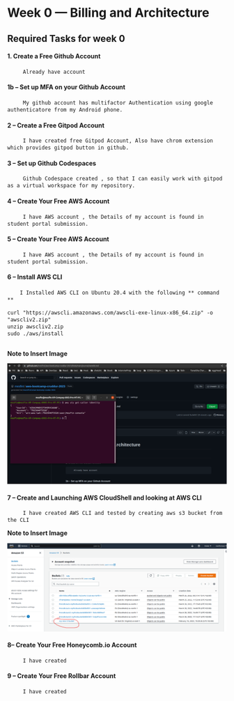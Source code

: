 # Week 0 — Billing and Architecture

   ##  Required Tasks for week 0
  
   #### 1. Create a Free Github Account
   
         Already have account
    
   ####  1b – Set up MFA on your Github Account
         My github account has multifactor Authentication using google authenticatore from my Android phone.
         
   ####  2 – Create a Free Gitpod Account
         I have created free Gitpod Account, Also have chrom extension which provides gitpod button in github.
  
   ####  3 – Set up Github Codespaces
         Github Codespace created , so that I can easily work with gitpod as a virtual workspace for my repository. 
   ####  4 – Create Your Free AWS Account
         I have AWS account , the Details of my account is found in student portal submission.
   ####  5 – Create Your Free AWS Account
         I have AWS account , the Details of my account is found in student portal submission.
   ####  6 – Install AWS CLI
        I Installed AWS CLI on Ubuntu 20.4 with the following ** command **
        
   ```
   curl "https://awscli.amazonaws.com/awscli-exe-linux-x86_64.zip" -o "awscliv2.zip"
   unzip awscliv2.zip
   sudo ./aws/install 
        
   ```
   **Note to Insert Image**
   
   ![AWS CLI in Practice](https://github.com/mesfint/aws-bootcamp-cruddur-2023/blob/main/_docs/assets/aws-cli.png)
   
   
   ####  7 – Create and Launching AWS CloudShell and looking at AWS CLI
         I have created AWS CLI and tested by creating aws s3 bucket from the CLI
         
   **Note to Insert Image**
   
   ![S3 bucket](https://github.com/mesfint/aws-bootcamp-cruddur-2023/blob/main/_docs/assets/create-s3-bucket-cli.png)
   ####  8– Create Your Free Honeycomb.io Account
         I have created
   ####  9 – Create Your Free Rollbar Account
         I have created
